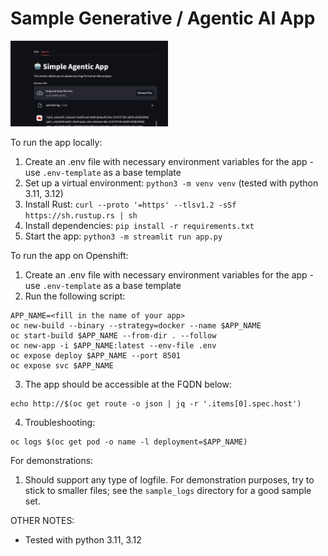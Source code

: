 # Sample Generative / Agentic AI App

<img src="images/video.png" width="50%">


To run the app locally:
  1. Create an .env file with necessary environment variables for the app - use `.env-template` as a base template
  2. Set up a virtual environment: `python3 -m venv venv` (tested with python 3.11, 3.12)
  3. Install Rust: `curl --proto '=https' --tlsv1.2 -sSf https://sh.rustup.rs | sh`
  4. Install dependencies: `pip install -r requirements.txt`
  5. Start the app: `python3 -m streamlit run app.py`
  
To run the app on Openshift:
  1. Create an .env file with necessary environment variables for the app - use `.env-template` as a base template
  2. Run the following script:

  ```
  APP_NAME=<fill in the name of your app>
  oc new-build --binary --strategy=docker --name $APP_NAME
  oc start-build $APP_NAME --from-dir . --follow
  oc new-app -i $APP_NAME:latest --env-file .env
  oc expose deploy $APP_NAME --port 8501
  oc expose svc $APP_NAME
  ```
  3. The app should be accessible at the FQDN below:
  
  ```
  echo http://$(oc get route -o json | jq -r '.items[0].spec.host')
  ```
  4. Troubleshooting:
  
  ```
  oc logs $(oc get pod -o name -l deployment=$APP_NAME)
  ```

For demonstrations:
1. Should support any type of logfile. For demonstration purposes, try to stick to smaller files; 
see the `sample_logs` directory for a good sample set.

OTHER NOTES:
* Tested with python 3.11, 3.12
